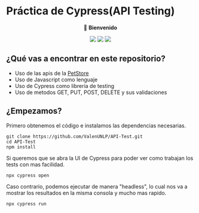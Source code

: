 # Práctica de Cypress(API Testing)

<p align = "middle">
👋 <b>Bienvenido</b>
</p>
<p align="middle">
  <img src="https://img.shields.io/badge/library-cypress-green.svg?style=flat-square"/>
  <img src="https://img.shields.io/badge/language-js-yellow.svg?style=flat-square"/>
  <img src="https://img.shields.io/badge/license-MIT-brightgreen.svg?style=flat-square"/>
</p>


## ¿Qué vas a encontrar en este repositorio?

- Uso de las apis de la [PetStore](https://petstore.swagger.io/#/)
- Uso de Javascript como lenguaje
- Uso de Cypress como libreria de testing
- Uso de metodos GET, PUT, POST, DELETE y sus validaciones

## ¿Empezamos?

Primero obtenemos el código e instalamos las dependencias necesarias.
```
git clone https://github.com/ValenUNLP/API-Test.git
cd API-Test
npm install
```
Si queremos que se abra la UI de Cypress para poder ver como trabajan los tests con mas facilidad.

```
npx cypress open
```

Caso contrario, podemos ejecutar de manera "headless", lo cual nos va a mostrar los resultados en la misma consola y mucho mas rapido.
```
npx cypress run
```
